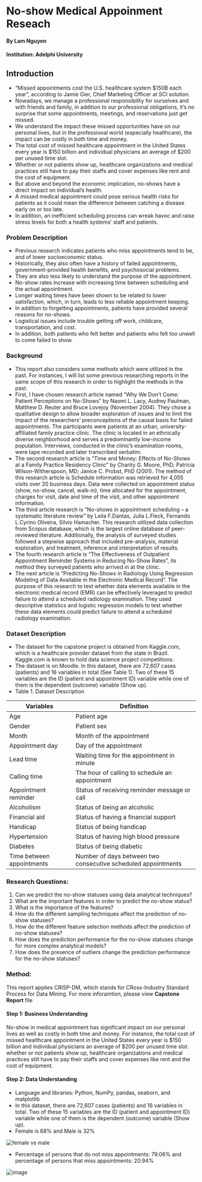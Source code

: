 # No-show Medical Appoinment Reseach
#### By Lam Nguyen
#### Institution: Adelphi University

## Introduction
- “Missed appointments cost the U.S. healthcare system $150B each year”, according to Jamie Gier, Chief Marketing Officer at SCI solution. 
- Nowadays, we manage a professional responsibility for ourselves and with friends and family, in addition to our professional obligations, it’s no surprise that some appointments, meetings, and reservations just get missed. 
- We understand the impact these missed opportunities have on our personal lives, but in the professional world (especially healthcare), the impact can be costly in both time and money. 
- The total cost of missed healthcare appointment in the United States every year is $150 billion and individual physicians an average of $200 per unused time slot. 
- Whether or not patients show up, healthcare organizations and medical practices still have to pay their staffs and cover expenses like rent and the cost of equipment. 
- But above and beyond the economic implication, no-shows have a direct impact on individual’s health. 
- A missed medical appointment could pose serious health risks for patients as it could mean the difference between catching a disease early on or too late. 
- In addition, an inefficient scheduling process can wreak havoc and raise stress levels for both a health systems’ staff and patients. 

### Problem Description
- Previous research indicates patients who miss appointments tend to be, and of lower socioeconomic status. 
- Historically, they also often have a history of failed appointments, government-provided health benefits, and psychosocial problems. 
- They are also less likely to understand the purpose of the appointment. 
- No-show rates increase with increasing time between scheduling and the actual appointment. 
- Longer waiting times have been shown to be related to lower satisfaction, which, in turn, leads to less reliable appointment keeping. 
- In addition to forgetting appointments, patients have provided several reasons for no-shows. 
- Logistical issues include trouble getting off work, childcare, transportation, and cost. 
- In addition, both patients who felt better and patients who felt too unwell to come failed to show.
### Background
- This report also considers some methods which were utilized in the past. 
For instances, I will list some previous researching reports in the same scope of this research in order to highlight the methods in the past. 
- First, I have chosen research article named “Why We Don’t Come: Patient Perceptions on No-Shows” by Naomi L. Lacy, Audrey Paulman, Matthew D. Reuter and Bruce Lovejoy (November 2004). 
They chose a qualitative design to allow broader exploration of issues and to limit the impact of the researchers’ preconceptions of the causal basis for failed appointments. 
The participants were patients at an urban, university-affiliated family practice clinic. 
The clinic is located in an ethnically diverse neighborhood and serves a predominantly low-income population. 
Interviews, conducted in the clinic’s examination rooms, were tape recorded and later transcribed verbatim. 
- The second research article is “Time and Money: Effects of No-Shows at a Family Practice Residency Clinic” by Charity G. Moore, PhD; Patricia Wilson-Witherspoon, MD; Janice C. Probst, PhD (2001). 
The method of this research article is Schedule information was retrieved for 4,055 visits over 20 business days. Data were collected on appointment status (show, no-show, cancel, walk-in), time allocated for the appointment, charges for visit, date and time of the visit, and other appointment information. 
- The third article research is ”No-shows in appointment scheduling – a systematic literature review” by Leila F.Dantas, Julia L.Fleck, Fernando L.Cyrino Oliveira, Silvio Hamacher. This research utilized data collection from Scopus database, which is the largest online database of peer- reviewed literature. 
Additionally, the analysis of surveyed studies followed a stepwise approach that included pre-analysis, material exploration, and treatment, inference and interpretation of results. 
- The fourth research article is “The Effectiveness of Outpatient Appointment Reminder Systems in Reducing No-Show Rates”, its method they surveyed patients who arrived in at the clinic. 
- The next article is “Predicting No-Shows in Radiology Using Regression Modeling of Data Available in the Electronic Medical Record”. The purpose of this research to test whether data elements available in the electronic medical record (EMR) can be effectively leveraged to predict failure to attend a scheduled radiology examination. 
They used descriptive statistics and logistic regression models to test whether these data elements could predict failure to attend a scheduled radiology examination. 
### Dataset Description
- The dataset for the capstone project is obtained from Kaggle.com, which is a healthcare provider dataset from the state in Brazil. Kaggle.com is known to hold data science project competitions.
- The dataset is on Moodle. In this dataset, there are 72,607 cases (patients) and 16 variables in total (See Table 1). Two of these 15 variables are the ID (patient and appointment ID) variable while one of them is the dependent (outcome) variable (Show up).
- Table 1. Dataset Description

Variables | Definition | 
--- | --- |
Age | Patient age | 
Gender | Patient sex | 
Month | Month of the appointment |
Appointment day | Day of the appointment | 
Lead time | Waiting time for the appointment in minute |
Calling time | The hour of calling to schedule an appointment | 
Appointment reminder | Status of receiving reminder message or call |
Alcoholism | Status of being an alcoholic | 
Financial aid | Status of having a financial support |
Handicap | Status of being handicap | 
Hypertension | Status of having high blood pressure |
Diabetes | Status of being diabetic | 
Time between appointments | Number of days between two consecutive scheduled appointments |

### Research Questions:
1.	Can we predict the no-show statuses using data analytical techniques?
2.	What are the important features in order to predict the no-show status?
3.	What is the importance of the features?
4.	How do the different sampling techniques affect the prediction of no-show statuses?
5.	How do the different feature selection methods affect the prediction of no-show statuses?
6.	How does the prediction performance for the no-show statuses change for more complex analytical models?
7.	How does the presence of outliers change the prediction performance for the no-show statuses?

### Method:
This report applies CRISP-DM, which stands for CRoss-Industry Standard Process for Data Mining. For more inforamtion, please view **Capstone Report** file
#### Step 1: Business Understanding
No-show in medical appointment has  significant impact on our personal lives as well as costly in both time and money. For instance, the total cost of missed healthcare appointment in the United States every year is $150 billion and individual physicians an average of $200 per unused time slot. whether or not patients show up, healthcare organizations and medical practices still have to pay their staffs and cover expenses like rent and the cost of equipment.
#### Step 2: Data Understanding
- Language and libraries: Python, NumPy, pandas, seaborn, and matplotlib
- In this dataset, there are 72,607 cases (patients) and 16 variables in total. Two of these 15 variables are the ID (patient and appointment ID) variable while one of them is the dependent (outcome) variable (Show up). 
- Female is 68% and Male is 32%

![female vs male](https://user-images.githubusercontent.com/63218884/113044659-ea198000-916b-11eb-989d-17a3877a989e.png)

- Percentage of persons that do not miss appointments: 79.06% and percentage of persons that miss appointments: 20.94%

![image](https://user-images.githubusercontent.com/63218884/113044883-2816a400-916c-11eb-9865-22a5b550c5ab.png)
